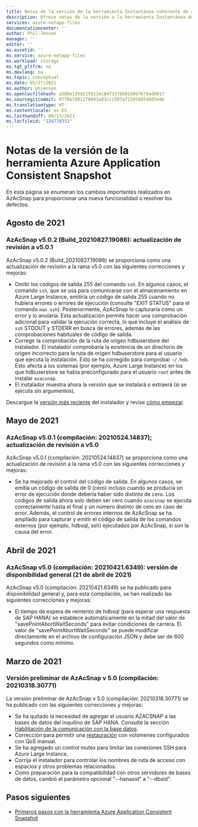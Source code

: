 ```yaml
---
title: Notas de la versión de la herramienta Instantánea coherente de aplicaciones de Azure para Azure NetApp Files | Microsoft Docs
description: Ofrece notas de la versión a la herramienta Instantánea de Azure Application Consistent que puede usar con Azure NetApp Files.
services: azure-netapp-files
documentationcenter: ''
author: Phil-Jensen
manager: ''
editor: ''
ms.assetid: ''
ms.service: azure-netapp-files
ms.workload: storage
ms.tgt_pltfrm: na
ms.devlang: na
ms.topic: conceptual
ms.date: 05/27/2021
ms.author: phjensen
ms.openlocfilehash: a580a135d2158234c84f3378b024997679ad6017
ms.sourcegitcommit: 0770a7d91278043a83ccc597af25934854605e8b
ms.translationtype: HT
ms.contentlocale: es-ES
ms.lasthandoff: 09/13/2021
ms.locfileid: "124778331"
---
```

# <a name="release-notes-for-azure-application-consistent-snapshot-tool"></a>Notas de la versión de la herramienta Azure Application Consistent Snapshot

En esta página se enumeran los cambios importantes realizados en AzAcSnap para proporcionar una nueva funcionalidad o resolver los defectos.

## <a name="aug-2021"></a>Agosto de 2021

### <a name="azacsnap-v502-build_2021082719086---patch-update-to-v501"></a>AzAcSnap v5.0.2 (Build_20210827.19086): actualización de revisión a v5.0.1

AzAcSnap v5.0.2 (Build_20210827.19086) se proporciona como una actualización de revisión a la rama v5.0 con las siguientes correcciones y mejoras:

- Omitir los códigos de salida 255 del comando `ssh`.  En algunos casos, el comando `ssh`, que se usa para comunicarse con el almacenamiento en Azure Large Instance, emitiría un código de salida 255 cuando no hubiera errores o errores de ejecución (consulte "EXIT STATUS" para el comando `man ssh`). Posteriormente, AzAcSnap lo capturaría como un error y lo anularía.  Esta actualización permite hacer una comprobación adicional para validar la ejecución correcta, lo que incluye el análisis de `ssh` STDOUT y STDERR en busca de errores, además de las comprobaciones habituales de código de salida.
- Corregir la comprobación de la ruta de origen hdbuserstore del instalador.  El instalador comprobaría la existencia de un directorio de origen incorrecto para la ruta de origen hdbuserstore para el usuario que ejecuta la instalación. Esto se ha corregido para comprobar `~/.hdb`.  Esto afecta a los sistemas (por ejemplo, Azure Large Instance) en los que hdbuserstore se había preconfigurado para el usuario `root` antes de instalar `azacsnap`.
- El instalador muestra ahora la versión que se instalará o extraerá (si se ejecuta sin argumentos).

Descargue la [versión más reciente](https://aka.ms/azacsnapinstaller) del instalador y revise [cómo empezar](azacsnap-get-started.md).

## <a name="may-2021"></a>Mayo de 2021

### <a name="azacsnap-v501-build-2021052414837---patch-update-to-v50"></a>AzAcSnap v5.0.1 (compilación: 20210524.14837); actualización de revisión a v5.0

AzAcSnap v5.0.1 (compilación: 20210524.14837) se proporciona como una actualización de revisión a la rama v5.0 con las siguientes correcciones y mejoras:

- Se ha mejorado el control del código de salida.  En algunos casos, se emitía un código de salida de 0 (cero) incluso cuando se producía un error de ejecución donde debería haber sido distinto de cero.  Los códigos de salida ahora solo deben ser cero cuando `azacsnap` se ejecuta correctamente hasta el final y un número distinto de cero en caso de error.  Además, el control de errores internos de AzAcSnap se ha ampliado para capturar y emitir el código de salida de los comandos externos (por ejemplo, hdbsql, ssh) ejecutados por AzAcSnap, si son la causa del error.

## <a name="april-2021"></a>Abril de 2021

### <a name="azacsnap-v50-build-202104216349---ga-released-21-april-2021"></a>AzAcSnap v5.0 (compilación: 20210421.6349): versión de disponibilidad general (21 de abril de 2021)

AzAcSnap v5.0 (compilación: 20210421.6349) se ha publicado para disponibilidad general y, para esta compilación, se han realizado las siguientes correcciones y mejoras:

- El tiempo de espera de reintento de hdbsql (para esperar una respuesta de SAP HANA) se establece automáticamente en la mitad del valor de "savePointAbortWaitSeconds" para evitar condiciones de carrera.  El valor de "savePointAbortWaitSeconds" se puede modificar directamente en el archivo de configuración JSON y debe ser de 600 segundos como mínimo.

## <a name="march-2021"></a>Marzo de 2021

### <a name="azacsnap-v50-preview-build2021031830771"></a>Versión preliminar de AzAcSnap v 5.0 (compilación: 20210318.30771)

La versión preliminar de AzAcSnap v 5.0 (compilación: 20210318.30771) se ha publicado con las siguientes correcciones y mejoras:

- Se ha quitado la necesidad de agregar el usuario AZACSNAP a las bases de datos del inquilino de SAP HANA. Consulte la sección [Habilitación de la comunicación con la base datos](azacsnap-installation.md#enable-communication-with-database).
- Corrección para permitir una [restauración](azacsnap-cmd-ref-restore.md) con volúmenes configurados con QoS manual.
- Se ha agregado un control mutex para limitar las conexiones SSH para Azure Large Instance.
- Corrija el instalador para controlar los nombres de ruta de acceso con espacios y otros problemas relacionados.
- Como preparación para la compatibilidad con otros servidores de bases de datos, cambió el parámetro opcional "--hanasid" a "--dbsid".

## <a name="next-steps"></a>Pasos siguientes

- [Primeros pasos con la herramienta Azure Application Consistent Snapshot](azacsnap-get-started.md)
